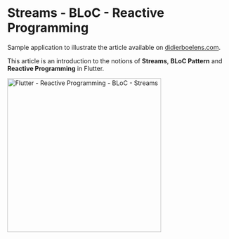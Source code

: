# Streams - BLoC - Reactive Programming

Sample application to illustrate the article available on [didierboelens.com](https://www.didierboelens.com/2018/08/reactive-programming---streams---bloc/).

This article is an introduction to the notions of **Streams**, **BLoC Pattern** and **Reactive Programming** in Flutter.

<img src="https://www.didierboelens.com/images/streams_app_1.gif" width="350" alt="Flutter - Reactive Programming - BLoC - Streams" />
<br/>